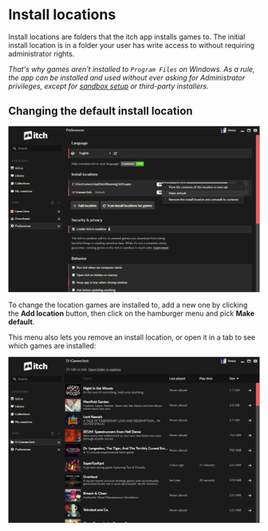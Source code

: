 # Install locations

Install locations are folders that the itch app installs games to. The initial install location is in a folder your user has write access to without requiring administrator rights.

_That's why games aren't installed to _`Program Files`_ on Windows. As a rule, the app can be installed and used without ever asking for Administrator privileges, except for _[_sandbox setup_](sandbox.md)_ or third-party installers._

## Changing the default install location

![](/assets/install-location-set-default.png)

To change the location games are installed to, add a new one by clicking the **Add location** button, then click on the hamburger menu and pick **Make default**.

This menu also lets you remove an install location, or open it in a tab to see which games are installed:

![](/assets/install-locations-contents.png)



